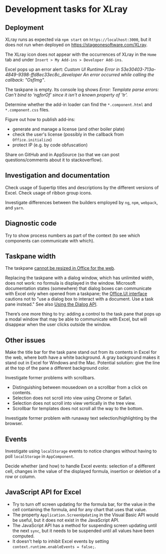 # Development tasks for XLray

## Deployment

XLray runs as expected via `npm start` on `https://localhost:3000`, but it does not run when deployed on <https://stageonesoftware.com/XLray>.  

The XLray icon does not appear with the occurrences of XLray in the `Home` tab and under `Insert > My Add-ins > Developer Add-ins`.  

Excel pops up an error alert: _Custom UI Runtime Error in 53e30403-713a-4849-9398-ffd8ec33ec8c_developer  An error occurred while calling the callback: "OsfImg"_.

The taskpane is empty.  Its console log shows _Error: Template parse errors: Can't bind to 'ngforOf' since it isn't a known property of 'tr'._

Determine whether the add-in loader can find the  `*.component.html` and `*.component.css` files.

Figure out how to publish add-ins:

- generate and manage a license (and other boiler plate)
- check the user's license (possibly in the callback from `Office.initialize`)
- protect IP (e.g. by code obfuscation)

Share on GitHub and in AppSource (so that we can post questions/comments about it to stackoverflow).

## Investigation and documentation

Check usage of Supertip titles and descriptions by the different versions of Excel.  Check usage of ribbon group icons.

Investigate differences between the builders employed by `ng`, `npm`, `webpack`, and `yarn`.

## Diagnostic code

Try to show process numbers as part of the context (to see which components can communicate with which).

## Taskpane width

The taskpane [cannot be resized in Office for the web](https://officespdev.uservoice.com/forums/224641-feature-requests-and-feedback/suggestions/33088669-ability-to-resize-task-pane-in-word-online-mac-an>).

Replacing the taskpane with a dialog window, which has unlimited width, does not work: no formula is displayed in the window.  Microsoft documentation states (somewhere) that dialog boxes can communicate with Excel only when opened from a taskpane; the [Office.UI interface](https://docs.microsoft.com/en-us/javascript/api/office/office.ui) cautions not to "use a dialog box to interact with a document.  Use a task pane instead."  See also [Using the Dialog API](https://docs.microsoft.com/en-us/office/dev/add-ins/develop/dialog-api-in-office-add-ins).

There’s one more thing to try: adding a control to the task pane that pops up a modal window that may be able to communicate with Excel, but will disappear when the user clicks outside the window.

## Other issues

Make the title bar for the task pane stand out from its contents in Excel for the web, where both have a white background.  A gray background makes it stand out in Excel for Windows and the Mac.  Potential solution: give the line at the top of the pane a different background color.

Investigate former problems with scrollbars.

- Distinguishing between mousedown on a scrollbar from a click on contents.
- Selection does not scroll into view using Chrome or Safari.
- Selection does not scroll into view vertically in the tree view.
- Scrollbar for templates does not scroll all the way to the bottom.

Investigate former problem with runaway text selection/highlighting by the browser.

## Events

Investigate using `localStorage` events to notice changes without having to poll `localStorage` in `AppComponent`.

Decide whether (and how) to handle Excel events: selection of a different cell, changes in the value of the displayed formula, insertion or deletion of a row or column.

## JavaScript API for Excel

- Try to turn off screen updating for the formula bar, for the value in the cell containing the formula, and for any chart that uses that value.
- The property `Application.ScreenUpdating` in the Visual Basic API would be useful, but it does not exist in the JavaScript API.
- The JavaScript API has a method for suspending screen updating until the next `sync`, but it needs to be suspended until all values have been computed.
- It doesn't help to inhibit Excel events by setting `context.runtime.enableEvents = false;`.
